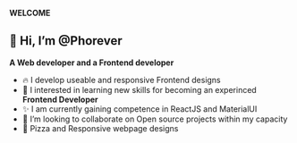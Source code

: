 **WELCOME**


## 👋 Hi, I’m @Phorever
  **A Web developer and a Frontend developer**
  
  
- 🔥 I develop useable and responsive Frontend designs 
- 🌱 I interested in learning new skills for becoming an experinced **Frontend Developer**
- ✨ I am currently gaining competence in ReactJS and MaterialUI
- 💞️ I’m looking to collaborate on Open source projects within my capacity
- 🍕  Pizza and Responsive webpage designs

<!---
Pho-ever/Pho-ever is a ✨ special ✨ repository because its `README.md` (this file) appears on your GitHub profile.
You can click the Preview link to take a look at your changes.
--->



